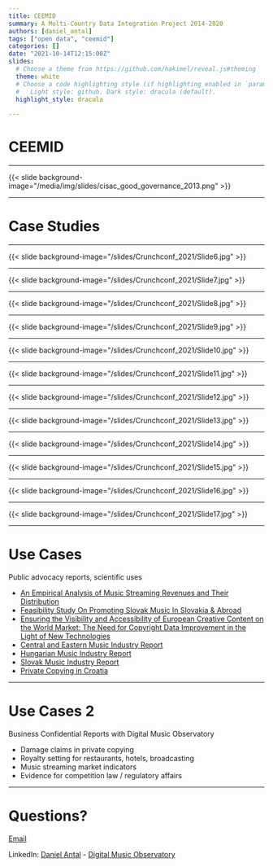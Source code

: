 ```yaml
---
title: CEEMID
summary: A Multi-Country Data Integration Project 2014-2020
authors: [daniel_antal]
tags: ["open data", "ceemid"]
categories: []
date: "2021-10-14T12:15:00Z"
slides:
  # Choose a theme from https://github.com/hakimel/reveal.js#theming
  theme: white
  # Choose a code highlighting style (if highlighting enabled in `params.toml`)
  #   Light style: github. Dark style: dracula (default).
  highlight_style: dracula
  
---
```


# CEEMID

---

{{< slide background-image="/media/img/slides/cisac_good_governance_2013.png" >}}

---

# Case Studies




---

{{< slide background-image="/slides/Crunchconf_2021/Slide6.jpg" >}}

---

{{< slide background-image="/slides/Crunchconf_2021/Slide7.jpg" >}}

---

{{< slide background-image="/slides/Crunchconf_2021/Slide8.jpg" >}}

---

{{< slide background-image="/slides/Crunchconf_2021/Slide9.jpg" >}}

---

{{< slide background-image="/slides/Crunchconf_2021/Slide10.jpg" >}}

---

{{< slide background-image="/slides/Crunchconf_2021/Slide11.jpg" >}}

---

{{< slide background-image="/slides/Crunchconf_2021/Slide12.jpg" >}}

---

{{< slide background-image="/slides/Crunchconf_2021/Slide13.jpg" >}}

---

{{< slide background-image="/slides/Crunchconf_2021/Slide14.jpg" >}}

---

{{< slide background-image="/slides/Crunchconf_2021/Slide15.jpg" >}}


---

{{< slide background-image="/slides/Crunchconf_2021/Slide16.jpg" >}}

---

{{< slide background-image="/slides/Crunchconf_2021/Slide17.jpg" >}}

---

# Use Cases

Public advocacy reports, scientific uses

- [An Empirical Analysis of Music Streaming Revenues and Their Distribution](https://music.dataobservatory.eu/publication/mce_empirical_streaming_2021/)
- [Feasibility Study On Promoting Slovak Music In Slovakia & Abroad](https://music.dataobservatory.eu/publication/listen_local_2020/)
- [Ensuring the Visibility and Accessibility of European Creative Content on the World Market: The Need for Copyright Data Improvement in the Light of New Technologies](https://music.dataobservatory.eu/publication/european_visibilitiy_2021/)
- [Central and Eastern Music Industry Report](https://music.dataobservatory.eu/publication/ceereport_2020/)
- [Hungarian Music Industry Report](https://music.dataobservatory.eu/publication/hungary_music_industry_2014/)
- [Slovak Music Industry Report](https://music.dataobservatory.eu/publication/slovak_music_industry_2019/)
- [Private Copying in Croatia](https://music.dataobservatory.eu/publication/private_copying_croatia_2019/)

---

# Use Cases 2 

Business Confidential Reports with Digital Music Observatory

- Damage claims in private copying
- Royalty setting for restaurants, hotels, broadcasting
- Music streaming market indicators
- Evidence for competition law / regulatory affairs


---

# Questions?

[Email](https://reprex.nl/#contact)

LinkedIn: [Daniel Antal](https://www.linkedin.com/in/antaldaniel/) - [Digital Music Observatory](https://www.linkedin.com/company/79286750)


